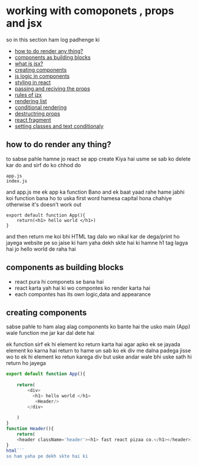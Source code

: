 # working with comoponets , props and jsx

so in this section ham log padhenge ki

- [how to do render any thing?]()
- [components as building blocks]()
- [what is jsx?]()
- [creating components]()
- [js logic in components]()
- [styling in react]()
- [passing and reciving the props]()
- [rules of jzx]()
- [rendering list]()
- [conditional rendering]()
- [destructring props]()
- [react fragment]()
- [setting classes and text conditionaly]()

## how to do render any thing?

to sabse pahle hamne jo react se app create Kiya hai usme se sab ko delete kar do and sirf do ko chhod do 

``` 
app.js
index.js
```
and app.js me ek app ka function Bano and ek baat yaad rahe hame jabhi koi function bana ho to uska first word hamesa capital hona chahiye otherwise it's doesn't work out

```
export default function App(){
    return(<h1> hello world </h1>)
}
```
and then return me koi bhi HTML tag dalo wo nikal kar de dega/print ho jayega website pe
so jaise ki ham yaha dekh skte hai ki hamne h1 tag lagya hai jo hello world de raha hai

## components as building blocks

- react pura hi componets se bana hai
- react karta yah hai ki wo compontes ko render karta hai
- each compontes has its own logic,data and appearance

## creating components

sabse pahle to ham alag alag components ko bante hai the usko main (App) wale function me jar kar dal dete hai

ek function sirf ek hi element ko return karta hai agar apko ek se jayada element ko karna hai return to hame un sab ko ek div me dalna padega jisse wo to ek hi element ko retun karega div but uske andar wale bhi uske sath hi return ho jayega

```javascript
export default function App(){
   
    return(
        <div>
          <h1> hello world </h1>  
           <Header/>
        </div>
        
    )
}
function Header(){
    return(
    <header className='header'><h1> fast react pizaa co.</h1></header>)
}
html```
so ham yaha pe dekh skte hai ki
